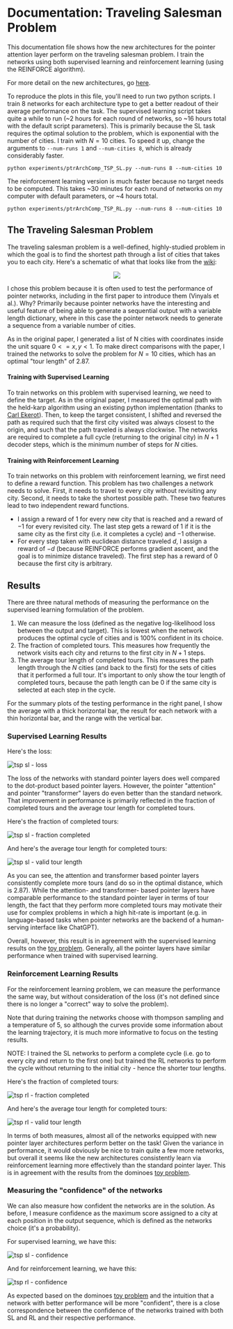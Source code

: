 # Documentation: Traveling Salesman Problem

This documentation file shows how the new architectures for the pointer 
attention layer perform on the traveling salesman problem. I train the 
networks using both supervised learning and reinforcement learning (using the
REINFORCE algorithm). 

For more detail on the new architectures, go
[here](pointerArchitectureComparison.md).

To reproduce the plots in this file, you'll need to run two python scripts. I
train 8 networks for each architecture type to get a better readout of their
average performance on the task. The supervised learning script takes quite a
while to run (~2 hours for each round of networks, so ~16 hours total with the
default script parameters). This is primarily because the SL task requires the
optimal solution to the problem, which is exponential with the number of 
cities. I train with $N=10$ cities. To speed it up, change the arguments to
`--num-runs 1` and `--num-cities 8`, which is already considerably faster.
```
python experiments/ptrArchComp_TSP_SL.py --num-runs 8 --num-cities 10
```

The reinforcement learning version is much faster because no target needs to 
be computed. This takes ~30 minutes for each round of networks on my computer
with default parameters, or ~4 hours total.
```
python experiments/ptrArchComp_TSP_RL.py --num-runs 8 --num-cities 10
```

## The Traveling Salesman Problem
The traveling salesman problem is a well-defined, highly-studied problem in 
which the goal is to find the shortest path through a list of cities that 
takes you to each city. Here's a schematic of what that looks like from the 
[wiki](https://en.wikipedia.org/wiki/Travelling_salesman_problem):

<p align="center">
  <img src="media/wiki_travelingSalesmanProblem.png" style="background-color:#FFFF">
</p>

I chose this problem because it is often used to test the performance of 
pointer networks, including in the first paper to introduce them (Vinyals et
al.). Why? Primarily because pointer networks have the interesting and useful
feature of being able to generate a sequential output with a variable length
dictionary, where in this case the pointer network needs to generate a 
sequence from a variable number of cities. 

As in the original paper, I generated a list of N cities with coordinates 
inside the unit square $0 <= x,y < 1$. To make direct comparisons with the
paper, I trained the networks to solve the problem for $N=10$ cities, which
has an optimal "tour length" of 2.87.

#### Training with Supervised Learning 
To train networks on this problem with supervised learning, we need to define
the target. As in the original paper, I measured the optimal path with the 
held-karp algorithm using an existing python implementation (thanks to 
[Carl Ekerot](https://github.com/CarlEkerot/held-karp/blob/master/held-karp.py)).
Then, to keep the target consistent, I shifted and reversed the path as 
required such that the first city visited was always closest to the origin, 
and such that the path traveled is always clockwise. The networks are required
to complete a full cycle (returning to the original city) in $N+1$ decoder 
steps, which is the minimum number of steps for $N$ cities. 

#### Training with Reinforcement Learning
To train networks on this problem with reinforcement learning, we first need
to define a reward function. This problem has two challenges a network needs
to solve. First, it needs to travel to every city without revisiting any city.
Second, it needs to take the shortest possible path. These two features lead
to two independent reward functions. 

- I assign a reward of $1$ for every new city that is reached and a reward of
$-1$ for every revisited city. The last step gets a reward of $1$ if it is 
the same city as the first city (i.e. it completes a cycle) and $-1$ 
otherwise. 
- For every step taken with euclidean distance traveled $d$, I assign a reward
of $-d$ (because REINFORCE performs gradient ascent, and the goal is to 
minimize distance traveled). The first step has a reward of $0$ because
the first city is arbitrary. 


## Results
There are three natural methods of measuring the performance on the supervised
learning formulation of the problem. 

1. We can measure the loss (defined as the negative log-likelihood loss 
between the output and target). This is lowest when the network produces the 
optimal cycle of cities and is 100% confident in its choice.
2. The fraction of completed tours. This measures how frequently the network
visits each city and returns to the first city in $N+1$ steps.
3. The average tour length of completed tours. This measures the path length
through the $N$ cities (and back to the first) for the sets of cities that it 
performed a full tour. It's important to only show the tour length of 
completed tours, because the path length can be $0$ if the same city is 
selected at each step in the cycle. 

For the summary plots of the testing performance in the right panel, I show 
the average with a thick horizontal bar, the result for each network with a
thin horizontal bar, and the range with the vertical bar. 

### Supervised Learning Results
Here's the loss:

![tsp sl - loss](media/ptrArchComp_TSP_SL.png)

The loss of the networks with standard pointer layers does well compared to
the dot-product based pointer layers. However, the pointer "attention" and 
pointer "transformer" layers do even better than the standard network. That
improvement in performance is primarily reflected in the fraction of completed
tours and the average tour length for completed tours.


Here's the fraction of completed tours:

![tsp sl - fraction completed](media/ptrArchComp_TSP_SL_completedTours.png)

And here's the average tour length for completed tours:

![tsp sl - valid tour length](media/ptrArchComp_TSP_SL_tourValidLength.png)

As you can see, the attention and transformer based pointer layers 
consistently complete more tours (and do so in the optimal distance, which is
$2.87$). While the attention- and transformer- based pointer layers have 
comparable performance to the standard pointer layer in terms of tour length,
the fact that they perform more completed tours may motivate their use for 
complex problems in which a high hit-rate is important (e.g. in language-based
tasks when pointer networks are the backend of a human-serving interface like 
ChatGPT).

Overall, however, this result is in agreement with the supervised learning 
results on the [toy problem](pointerArchitectureComparison.md#variations-in-learning-algorithm-supervised-learning).
Generally, all the pointer layers have similar performance when trained with
supervised learning.

### Reinforcement Learning Results
For the reinforcement learning problem, we can measure the performance the 
same way, but without consideration of the loss (it's not defined since there
is no longer a "correct" way to solve the problem). 

Note that during training the networks choose with thompson sampling and a 
temperature of 5, so although the curves provide some information about the 
learning trajectory, it is much more informative to focus on the testing 
results. 

NOTE: I trained the SL networks to perform a complete cycle (i.e. go to every
city and return to the first one) but trained the RL networks to perform the 
cycle without returning to the initial city - hence the shorter tour lengths.

Here's the fraction of completed tours:

![tsp rl - fraction completed](media/ptrArchComp_TSP_RL_tourComplete.png)

And here's the average tour length for completed tours:

![tsp rl - valid tour length](media/ptrArchComp_TSP_RL_tourValidLength.png)

In terms of both measures, almost all of the networks equipped with new 
pointer layer architectures perform better on the task! Given the variance in
performance, it would obviously be nice to train quite a few more networks, 
but overall it seems like the new architectures consistently learn via 
reinforcement learning more effectively than the standard pointer layer. 
This is in agreement with the results from the dominoes 
[toy problem](pointerArchitectureComparison.md#network-performance). 

### Measuring the "confidence" of the networks
We can also measure how confident the networks are in the solution. As before,
I measure confidence as the maximum score assigned to a city at each position
in the output sequence, which is defined as the networks choice (it's a 
probability). 

For supervised learning, we have this: 

![tsp sl - confidence](media/ptrArchComp_TSP_SL_confidence.png)

And for reinforcement learning, we have this:

![tsp rl - confidence](media/ptrArchComp_TSP_RL_confidence.png)

As expected based on the dominoes 
[toy problem](pointerArchitectureComparison.md#network-confidence) and the 
intuition that a network with better performance will be more "confident", 
there is a close correspondence between the confidence of the networks trained 
with both SL and RL and their respective performance. 


